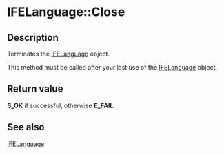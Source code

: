 # IFELanguage::Close

## Description

Terminates the [IFELanguage](https://learn.microsoft.com/windows/desktop/api/msime/nn-msime-ifelanguage) object.

This method must be called after your last use of the [IFELanguage](https://learn.microsoft.com/windows/desktop/api/msime/nn-msime-ifelanguage) object.

## Return value

**S_OK** if successful, otherwise **E_FAIL**.

## See also

[IFELanguage](https://learn.microsoft.com/windows/desktop/api/msime/nn-msime-ifelanguage)